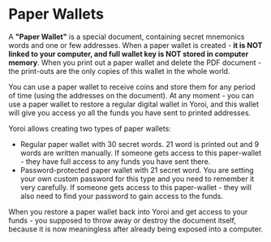 # Paper Wallets

A **"Paper Wallet"** is a special document, containing secret mnemonics words
and one or few addresses. When a paper wallet is created - **it is NOT linked
to your computer, and full wallet key is NOT stored in computer memory**.
When you print out a paper wallet and delete the PDF document - the print-outs
are the only copies of this wallet in the whole world.

You can use a paper wallet to receive coins and store them for any period of time
(using the addresses on the document). At any moment - you can use a paper wallet
to restore a regular digital wallet in Yoroi, and this wallet will give you access
yo all the funds you have sent to printed addresses.

Yoroi allows creating two types of paper wallets:
- Regular paper wallet with 30 secret words. 21 word is printed out and 9 words are written manually.
If someone gets access to this paper-wallet - they have full access to any funds you have sent there.
- Password-protected paper wallet with 21 secret word. You are setting your own custom password
for this type and you need to remember it very carefully. If someone gets access to this paper-wallet -
they will also need to find your password to gain access to the funds. 

When you restore a paper wallet back into Yoroi and get access to your funds -
you supposed to throw away or destroy the document itself, because it is now
meaningless after already being exposed into a computer.